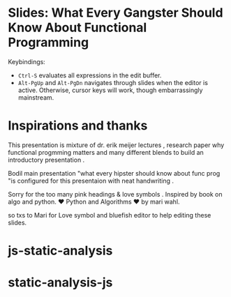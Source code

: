 Slides: What Every Gangster Should Know About Functional Programming
===================================================================

Keybindings:

* `Ctrl-S` evaluates all expressions in the edit buffer.
* `Alt-PgUp` and `Alt-PgDn` navigates through slides when the editor is active. Otherwise, cursor keys will work, though embarrassingly mainstream.

Inspirations and thanks 
====================================================================

This presentation is mixture of dr. erik meijer lectures ,
research paper why functional progmming matters and many different
blends to build an introductory presentation .

Bodil main presentation "what every hipster should know about func
prog "is configured for this presentaion with neat handwriting .

Sorry for the too many pink headings & love symbols  .
 Inspired by book on algo and python.
 ♥ Python and Algorithms ♥
 by mari wahl.
 
so txs to Mari for Love symbol and bluefish editor to help editing these slides.
# js-static-analysis
# static-analysis-js
